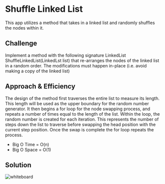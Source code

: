 # Shuffle Linked List
This app utilizes a method that takes in a linked list and randomly shuffles the nodes within it.

## Challenge
Implement a method with the following signature LinkedList ShuffleLinkedList(LinkedLst list) that re-arranges the nodes of the linked list in a random order. The modifications must happen in-place (i.e. avoid making a copy of the linked list)

## Approach & Efficiency
The design of the method first traverses the entire list to measure its length. This length will be used as the upper boundary for the random number generator. It then begins a for loop for the node swapping process, and repeats a number of times equal to the length of the list. Within the loop, the random number is created for each iteration. This represents the number of steps down the list to traverse before swapping the head position with the current step position. Once the swap is complete the for loop repeats the process.
- Big O Time = O(n)
- Big O Space = O(1)

## Solution
![whiteboard]()
